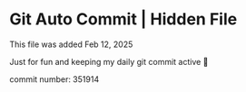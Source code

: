 # Git Auto Commit | Hidden File

This file was added Feb 12, 2025

Just for fun and keeping my daily git commit active 🤪

commit number: 351914
